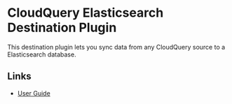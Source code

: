 # CloudQuery Elasticsearch Destination Plugin

This destination plugin lets you sync data from any CloudQuery source to a Elasticsearch database.

## Links

- [User Guide](https://cloudquery.io/docs/plugins/destinations/elasticsearch/overview)